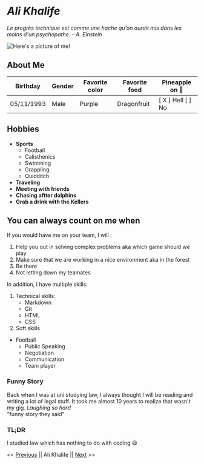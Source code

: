 # ***Ali Khalife***

*Le progrès technique est comme une hache qu'on aurait mis dans les mains d'un psychopathe. - A. Einstein*

![Here's a picture of me!](https://media-exp1.licdn.com/dms/image/C4D03AQHa6-B7SWD4MA/profile-displayphoto-shrink_400_400/0/1617790501095?e=1649289600&v=beta&t=RejHhX6ulp6RyQSt1wm2RccxSZ7ukZ0mc1J9KbST_eQ "Ali K")


## About Me

| Birthday | Gender | Favorite color | Favorite food | Pineapple on 🍕
| ----------- | ----------- | -----------| ---------- | -----------| 
| 05/11/1993 | Male | Purple | Dragonfruit | [ X ] Hell [ ] No 



## Hobbies
 - **Sports**
   - Football
   - Calisthenics
   - Swimming
   - Grappling
   - Quidditch
  - **Traveling**
  - **Meeting with friends**
  - **Chasing aftter dolphins**
  - **Grab a drink with the Kellers**
 
## You can always count on me when

If you would have me on your team, I will :
 1. Help you out in solving complex problems aka which game should we play
 2. Make sure that we are working in a nice environment aka in the forest
 3. Be there
 4. Not letting down my teamates
 
In addition, I have multiple skills: 
1. Technical skills: 
   - Markdown
   - Git
   - HTML
   - CSS
2. Soft skills
- Football
   - Public Speaking
   - Negotiation
   - Communication
   - Team player

### Funny Story
Back when I was at uni studying law, I always thought I will be reading and writing a lot of legal stuff. It took me almost 10 years to realize that wasn't my gig. 
*Laughing so hard*  
"funny story they said"

### TL;DR
I studied law which has nothing to do with coding 😆

<< [Previous](https://github.com/Alex-B9) || Ali Khalife || [Next](https://github.com/Amandinecarpi) >>